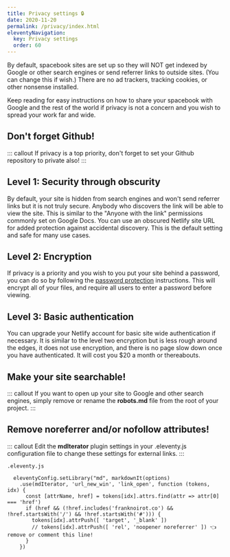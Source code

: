 ```yaml
---
title: Privacy settings 🔒 
date: 2020-11-20
permalink: /privacy/index.html
eleventyNavigation:
  key: Privacy settings 
  order: 60 
---
```

By default, spacebook sites are set up so they will NOT get indexed by Google or other search engines or send referrer links to outside sites. (You can change this if wish.) There are no ad trackers, tracking cookies, or other nonsense installed. 

Keep reading for easy instructions on how to share your spacebook with Google and the rest of the world if privacy is not a concern and you wish to spread your work far and wide.

## Don't forget Github!

::: callout 
If privacy is a top priority, don't forget to set your Github repository to private also!
:::

## Level 1: Security through obscurity

By default, your site is hidden from search engines and won't send referrer links but it is not truly secure. Anybody who discovers the link will be able to view the site. This is similar to the "Anyone with the link" permissions commonly set on Google Docs. You can use an obscured Netlify site URL for added protection against accidental discovery. This is the default setting and safe for many use cases. 

## Level 2: Encryption

If privacy is a priority and you wish to you put your site behind a password, you can do so by following the [password protection](/encryption) instructions. This will encrypt all of your files, and require all users to enter a password before viewing. 

## Level 3: Basic authentication

 You can upgrade your Netlify account for basic site wide authentication if necessary. It is similar to the level two encryption but is less rough around the edges, it does not use encryption, and there is no page slow down once you have authenticated. It will cost you $20 a month or thereabouts.


## Make your site searchable!

::: callout
If you want to open up your site to Google and other search engines, simply remove or rename the **robots.md** file from the root of your project. 
:::

## Remove noreferrer and/or nofollow attributes!

::: callout 
Edit the **mdIterator** plugin settings in your .eleventy.js configuration file to change these settings for external links.
:::


```
.eleventy.js 

  eleventyConfig.setLibrary("md", markdownIt(options)
    .use(mdIterator, 'url_new_win', 'link_open', function (tokens, idx) {
      const [attrName, href] = tokens[idx].attrs.find(attr => attr[0] === 'href')
      if (href && (!href.includes('franknoirot.co') && !href.startsWith('/') && !href.startsWith('#'))) {
        tokens[idx].attrPush([ 'target', '_blank' ])
        // tokens[idx].attrPush([ 'rel', 'noopener noreferrer' ]) 👈 remove or comment this line!
      }
    })
```

